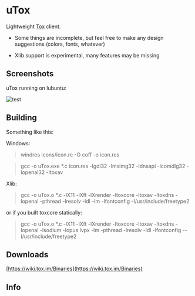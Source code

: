 # uTox

Lightweight [Tox](https://github.com/irungentoo/ProjectTox-Core) client.

* Some things are incomplete, but feel free to make any design suggestions (colors, fonts, whatever)

* Xlib support is experimental, many features may be missing

## Screenshots

uTox running on lubuntu:

![test](https://raw.github.com/notsecure/uTox/master/images/uTox.png "uTox running on lubuntu")


## Building

Something like this:

Windows:

>windres icons/icon.rc -O coff -o icon.res

>gcc -o uTox.exe *.c icon.res -lgdi32 -lmsimg32 -ldnsapi -lcomdlg32 -lopenal32 -ltoxav

Xlib:

>gcc -o uTox.o *.c -lX11 -lXft -lXrender -ltoxcore -ltoxav -ltoxdns -lopenal -pthread -lresolv -ldl -lm -lfontconfig -I/usr/include/freetype2

or if you built toxcore statically:

>gcc -o uTox.o *.c -lX11 -lXft -lXrender -ltoxcore -ltoxav -ltoxdns -lopenal -lsodium -lopus lvpx -lm -pthread -lresolv -ldl -lfontconfig --I/usr/include/freetype2

## Downloads

[https://wiki.tox.im/Binaries](https://wiki.tox.im/Binaries)

## Info



